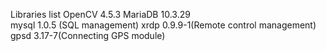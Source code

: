 Libraries list
OpenCV 4.5.3
MariaDB 10.3.29  
mysql 1.0.5 (SQL management)
xrdp 0.9.9-1(Remote control management)
gpsd 3.17-7(Connecting GPS module)